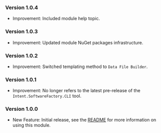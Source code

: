 ### Version 1.0.4

- Improvement: Included module help topic.

### Version 1.0.3

- Improvement: Updated module NuGet packages infrastructure.

### Version 1.0.2

- Improvement: Switched templating method to `Data File Builder`.

### Version 1.0.1

- Improvement: No longer refers to the latest pre-release of the `Intent.SoftwareFactory.CLI` tool.

### Version 1.0.0

- New Feature: Initial release, see the [README](https://github.com/IntentArchitect/Intent.Modules.NET/blob/development/Modules/Intent.Modules.ContinuousIntegration.AzurePipelines/README.md) for more information on using this module.
